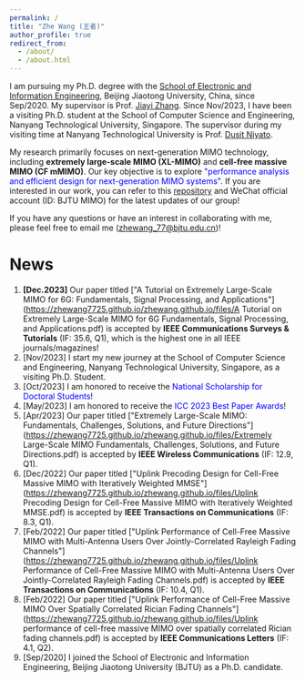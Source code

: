 ```yaml
---
permalink: /
title: "Zhe Wang (王者)"
author_profile: true
redirect_from: 
  - /about/
  - /about.html
---
```


I am pursuing my Ph.D. degree with the [School of Electronic and Information Engineering](http://eie.bjtu.edu.cn/), Beijing Jiaotong University, China, since Sep/2020. My supervisor is Prof. [Jiayi Zhang](https://sites.google.com/site/jiayizhang8650/). Since Nov/2023, I have been a visiting Ph.D. student at the School of Computer Science and Engineering, Nanyang Technological University, Singapore. The supervisor during my visiting time at Nanyang Technological University is Prof. [Dusit Niyato](https://personal.ntu.edu.sg/dniyato/).

My research primarily focuses on next-generation MIMO technology, including **extremely large-scale MIMO (XL-MIMO)** and **cell-free massive MIMO (CF mMIMO)**. Our key objective is to explore <font color=blue>"performance analysis and efficient design for next-generation MIMO systems"</font>. If you are interested in our work, you can refer to this [repository](https://github.com/BJTU-MIMO) and WeChat official account (ID: BJTU MIMO) for the latest updates of our group!

If you have any questions or have an interest in collaborating with me, please feel free to email me (zhewang_77@bjtu.edu.cn)!


News
======
1. **[Dec.2023]** Our paper titled ["A Tutorial on Extremely Large-Scale MIMO for 6G: Fundamentals, Signal Processing, and Applications"](https://zhewang7725.github.io/zhewang.github.io/files/A Tutorial on Extremely Large-Scale MIMO for 6G Fundamentals, Signal Processing, and Applications.pdf) is accepted by **IEEE Communications Surveys & Tutorials** (IF: 35.6, Q1), which is the highest one in all IEEE journals/magazines!
2. [Nov/2023] I start my new journey at the School of Computer Science and Engineering, Nanyang Technological University, Singapore, as a visiting Ph.D. Student.
3. [Oct/2023] I am honored to receive the <font color=blue>National Scholarship for Doctoral Students</font>!
4. [May/2023] I am honored to receive the <font color=blue>ICC 2023 Best Paper Awards</font>!
5. [Apr/2023] Our paper titled ["Extremely Large-Scale MIMO: Fundamentals, Challenges, Solutions, and Future Directions"](https://zhewang7725.github.io/zhewang.github.io/files/Extremely Large-Scale MIMO Fundamentals, Challenges, Solutions, and Future Directions.pdf) is accepted by **IEEE Wireless Communications** (IF: 12.9, Q1).
6. [Dec/2022] Our paper titled ["Uplink Precoding Design for Cell-Free Massive MIMO with Iteratively Weighted MMSE"](https://zhewang7725.github.io/zhewang.github.io/files/Uplink Precoding Design for Cell-Free Massive MIMO with Iteratively Weighted MMSE.pdf) is accepted by **IEEE Transactions on Communications** (IF: 8.3, Q1).
7. [Feb/2022] Our paper titled ["Uplink Performance of Cell-Free Massive MIMO with Multi-Antenna Users Over Jointly-Correlated Rayleigh Fading Channels"](https://zhewang7725.github.io/zhewang.github.io/files/Uplink Performance of Cell-Free Massive MIMO with Multi-Antenna Users Over Jointly-Correlated Rayleigh Fading Channels.pdf) is accepted by **IEEE Transactions on Communications** (IF: 10.4, Q1).
8. [Feb/2022] Our paper titled ["Uplink Performance of Cell-Free Massive MIMO Over Spatially Correlated Rician Fading Channels"](https://zhewang7725.github.io/zhewang.github.io/files/Uplink performance of cell-free massive MIMO over spatially correlated Rician fading channels.pdf) is accepted by **IEEE Communications Letters** (IF: 4.1, Q2).
9. [Sep/2020] I joined the School of Electronic and Information Engineering,  Beijing Jiaotong University (BJTU) as a Ph.D. candidate. 
